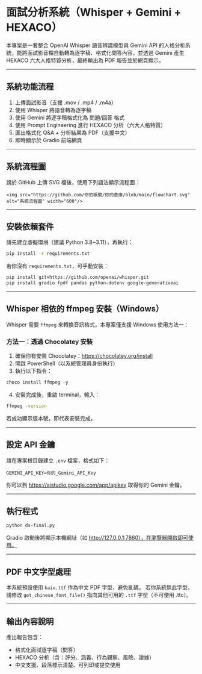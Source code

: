 # 面試分析系統（Whisper + Gemini + HEXACO）

本專案是一套整合 OpenAI Whisper 語音辨識模型與 Gemini API 的人格分析系統，能將面試影音檔自動轉為逐字稿、格式化問答內容，並透過 Gemini 產生 HEXACO 六大人格特質分析，最終輸出為 PDF 報告並於網頁顯示。

---

## 系統功能流程

1. 上傳面試影音（支援 .mov / .mp4 / .m4a）
2. 使用 Whisper 將語音轉為逐字稿
3. 使用 Gemini 將逐字稿格式化為 問題/回答 格式
4. 使用 Prompt Engineering 進行 HEXACO 分析（六大人格特質）
5. 匯出格式化 Q&A + 分析結果為 PDF（支援中文）
6. 即時顯示於 Gradio 前端網頁

---

## 系統流程圖

請於 GitHub 上傳 SVG 檔後，使用下列語法顯示流程圖：

```
<img src="https://github.com/你的帳號/你的倉庫/blob/main/flowchart.svg" alt="系統流程圖" width="600"/>
```

---

## 安裝依賴套件

請先建立虛擬環境（建議 Python 3.8~3.11），再執行：

```bash
pip install -r requirements.txt
```

若你沒有 `requirements.txt`，可手動安裝：

```bash
pip install git+https://github.com/openai/whisper.git
pip install gradio fpdf pandas python-dotenv google-generativeai
```

---

## Whisper 相依的 ffmpeg 安裝（Windows）

Whisper 需要 `ffmpeg` 來轉換音訊格式，本專案僅支援 Windows 使用方法一：

### 方法一：透過 Chocolatey 安裝

1. 確保你有安裝 Chocolatey：https://chocolatey.org/install
2. 開啟 PowerShell（以系統管理員身份執行）
3. 執行以下指令：

```powershell
choco install ffmpeg -y
```

4. 安裝完成後，重啟 terminal，輸入：

```bash
ffmpeg -version
```

若成功顯示版本號，即代表安裝完成。

---

## 設定 API 金鑰

請在專案根目錄建立 `.env` 檔案，格式如下：

```env
GEMINI_API_KEY=你的_Gemini_API_Key
```

你可以到 https://aistudio.google.com/app/apikey 取得你的 Gemini 金鑰。

---

## 執行程式

```bash
python ds-final.py
```

Gradio 啟動後將顯示本機網址（如 http://127.0.0.1:7860），在瀏覽器開啟即可使用。

---

## PDF 中文字型處理

本系統預設使用 `kaiu.ttf` 作為中文 PDF 字型，避免亂碼。
若你系統無此字型，請修改 `get_chinese_font_file()` 指向其他可用的 `.ttf` 字型（不可使用 .ttc）。

---

## 輸出內容說明

產出報告包含：

- 格式化面試逐字稿（問答）
- HEXACO 分析（含：評分、涵義、行為觀察、風險、證據）
- 中文支援、段落標示清楚、可列印或提交使用
